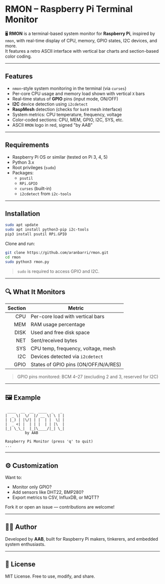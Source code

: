
# RMON – Raspberry Pi Terminal Monitor

🖥️ **RMON** is a terminal-based system monitor for **Raspberry Pi**, inspired by `nmon`, with real-time display of CPU, memory, GPIO states, I2C devices, and more.  
It features a retro ASCII interface with vertical bar charts and section-based color coding.

---

##  Features

- `nmon`-style system monitoring in the terminal (via `curses`)
- Per-core CPU usage and memory load shown with vertical `X` bars
- Real-time status of **GPIO** pins (input mode, ON/OFF)
- **I2C** device detection using `i2cdetect`
- **RaspMesh** detection (checks for `bat0` mesh interface)
- System metrics: CPU temperature, frequency, voltage
- Color-coded sections: CPU, MEM, GPIO, I2C, SYS, etc.
- ASCII `RMON` logo in red, signed "by AAB"

---

##  Requirements

- Raspberry Pi OS or similar (tested on Pi 3, 4, 5)
- Python 3.x
- Root privileges (`sudo`)
- Packages:
  - `psutil`
  - `RPi.GPIO`
  - `curses` (built-in)
  - `i2cdetect` from `i2c-tools`

---

##  Installation

```bash
sudo apt update
sudo apt install python3-pip i2c-tools
pip3 install psutil RPi.GPIO
```

Clone and run:

```bash
git clone https://github.com/aranbarri/rmon.git
cd rmon
sudo python3 rmon.py
```

> `sudo` is required to access GPIO and I2C.

---

## 🔍 What It Monitors

| Section | Metric                                 |
|--------:|----------------------------------------|
| CPU     | Per-core load with vertical bars       |
| MEM     | RAM usage percentage                   |
| DISK    | Used and free disk space               |
| NET     | Sent/received bytes                    |
| SYS     | CPU temp, frequency, voltage, mesh     |
| I2C     | Devices detected via `i2cdetect`       |
| GPIO    | States of GPIO pins (ON/OFF/N/A/RES)   |

> GPIO pins monitored: BCM 4–27 (excluding 2 and 3, reserved for I2C)

---

## 🖼️ Example

```
 ____  __  __  ____  _   _
|  _ \|  \/  |/ __ \| \ | |
| |_) | |\/| | |  | |  \| |
|  _ <| |  | | |  | | |\  |
|_| \_\_|  |_|\____/|_| \_|
         by AAB

Raspberry Pi Monitor (press 'q' to quit)
...
```

---

## ⚙️ Customization

Want to:

- Monitor only GPIO?
- Add sensors like DHT22, BMP280?
- Export metrics to CSV, InfluxDB, or MQTT?

Fork it or open an issue — contributions are welcome!

---

## 👨‍💻 Author

Developed by **AAB**, built for Raspberry Pi makers, tinkerers, and embedded system enthusiasts.

---

## 📝 License

MIT License. Free to use, modify, and share.
